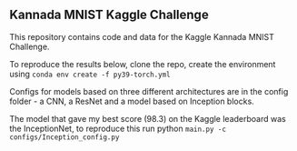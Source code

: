 ## Kannada MNIST Kaggle Challenge

This repository contains code and data for the Kaggle Kannada MNIST Challenge.

To reproduce the results below, clone the repo, create the environment using `conda env create -f py39-torch.yml`

Configs for models based on three different architectures are in the config folder - a CNN, a ResNet and a model based on Inception blocks.

The model that gave my best score (98.3) on the Kaggle leaderboard was the InceptionNet, to reproduce this run python `main.py -c configs/Inception_config.py`